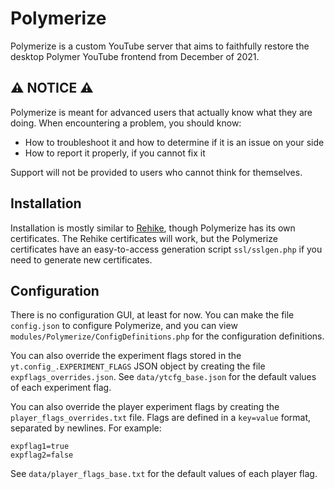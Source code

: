# Polymerize
Polymerize is a custom YouTube server that aims to faithfully restore the desktop Polymer YouTube
frontend from December of 2021.

## ⚠️ NOTICE ⚠️
Polymerize is meant for advanced users that actually know what they are doing. When encountering a
problem, you should know:

- How to troubleshoot it and how to determine if it is an issue on your side
- How to report it properly, if you cannot fix it

Support will not be provided to users who cannot think for themselves.
<!-- ^ tfw r/oldyoutubelayout -->

## Installation
Installation is mostly similar to [Rehike](https://github.com/Rehike/Rehike), though Polymerize has
its own certificates. The Rehike certificates will work, but the Polymerize certificates have an
easy-to-access generation script `ssl/sslgen.php` if you need to generate new certificates.

## Configuration
There is no configuration GUI, at least for now. You can make the file `config.json` to configure
Polymerize, and you can view `modules/Polymerize/ConfigDefinitions.php` for the configuration
definitions.

You can also override the experiment flags stored in the `yt.config_.EXPERIMENT_FLAGS` JSON object
by creating the file `expflags_overrides.json`. See `data/ytcfg_base.json` for the default values
of each experiment flag.

You can also override the player experiment flags by creating the `player_flags_overrides.txt` file.
Flags are defined in a `key=value` format, separated by newlines. For example:

```
expflag1=true
expflag2=false
```

See `data/player_flags_base.txt` for the default values of each player flag.
